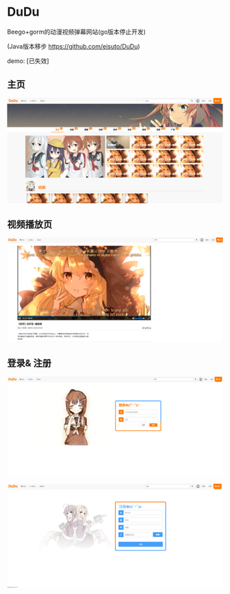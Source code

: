 # DuDu
Beego+gorm的动漫视频弹幕网站(go版本停止开发)

(Java版本移步 https://github.com/eisuto/DuDu)

demo: [已失效]

## 主页

![index_img](./dis/index_img.png)

## 视频播放页

![voide_img](./dis/voide_img.png)

## 登录& 注册

 ![login_img](./dis/login_img.png)

![register_img](./dis/register_img.png)
